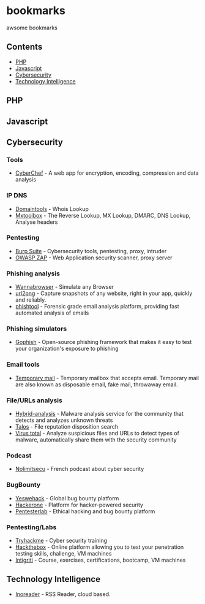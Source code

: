 # bookmarks
awsome bookmarks

## Contents

- [PHP](#php)
- [Javascript](#javascript)
- [Cybersecurity](#cybersecurity)
- [Technology Intelligence](#Technology-Intelligence)

## PHP

## Javascript

## Cybersecurity

### Tools

- [CyberChef](https://gchq.github.io/CyberChef) - A web app for encryption, encoding, compression and data analysis

### IP DNS

- [Domaintools](https://whois.domaintools.com/) - Whois Lookup
- [Mxtoolbox](https://mxtoolbox.com/ReverseLookup.aspx) - The Reverse Lookup, MX Lookup, DMARC, DNS Lookup, Analyse headers

### Pentesting

- [Burp Suite](https://portswigger.net/burp) - Cybersecurity tools, pentesting, proxy, intruder
- [OWASP ZAP](https://github.com/zaproxy/zaproxy) - Web Application security scanner, proxy server

### Phishing analysis

- [Wannabrowser](https://www.wannabrowser.net) - Simulate any Browser
- [url2png](https://www.url2png.com) - Capture snapshots of any website, right in your app, quickly and reliably.
- [phishtool](https://app.phishtool.com) - Forensic grade email analysis platform, providing fast automated analysis of emails

### Phishing simulators

- [Gophish](https://getgophish.com/) - Open-source phishing framework that makes it easy to test your organization's exposure to phishing

### Email tools

- [Temporary mail](https://temporary-mail.net/) - Temporary mailbox that accepts email. Temporary mail are also known as disposable email, fake mail, throwaway email.

### File/URLs analysis

- [Hybrid-analysis](https://www.hybrid-analysis.com/) - Malware analysis service for the community that detects and analyzes unknown threats
- [Talos](https://talosintelligence.com/talos_file_reputation) - File reputation disposition search
- [Virus total](https://www.virustotal.com/gui/n) - Analyze suspicious files and URLs to detect types of malware, automatically share them with the security community

### Podcast

- [Nolimitsecu](https://www.nolimitsecu.fr/) - French podcast about cyber security

### BugBounty

- [Yeswehack](https://yeswehack.com) - Global bug bounty platform
- [Hackerone](https://hackerone.com) - Platform for hacker-powered security
- [Pentesterlab](https://pentesterlab.com) - Ethical hacking and bug bounty platform

### Pentesting/Labs

- [Tryhackme](https://tryhackme.com) - Cyber security training
- [Hackthebox](https://www.hackthebox.eu) - Online platform allowing you to test your penetration testing skills, challenge, VM machines
- [Intigriti](https://www.intigriti.com) - Course, exercises, certifications, bootcamp, VM machines

## Technology Intelligence

- [Inoreader](https://www.inoreader.com) - RSS Reader, cloud based.
